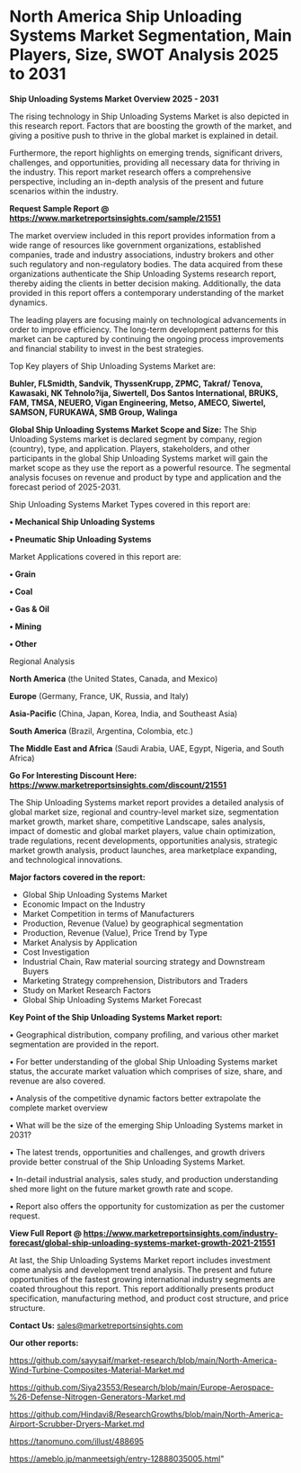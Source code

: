 # North America Ship Unloading Systems Market Segmentation, Main Players, Size, SWOT Analysis 2025 to 2031

<Strong> Ship Unloading Systems Market Overview 2025 - 2031</strong>

The rising technology in Ship Unloading Systems Market is also depicted in this research report. Factors that are boosting the growth of the market, and giving a positive push to thrive in the global market is explained in detail.

Furthermore, the report highlights on emerging trends, significant drivers, challenges, and opportunities, providing all necessary data for thriving in the industry. This report market research offers a comprehensive perspective, including an in-depth analysis of the present and future scenarios within the industry.

<strong>Request Sample Report @ <a href=https://www.marketreportsinsights.com/sample/21551>https://www.marketreportsinsights.com/sample/21551</a></strong>

The market overview included in this report provides information from a wide range of resources like government organizations, established companies, trade and industry associations, industry brokers and other such regulatory and non-regulatory bodies. The data acquired from these organizations authenticate the Ship Unloading Systems research report, thereby aiding the clients in better decision making. Additionally, the data provided in this report offers a contemporary understanding of the market dynamics.

The leading players are focusing mainly on technological advancements in order to improve efficiency. The long-term development patterns for this market can be captured by continuing the ongoing process improvements and financial stability to invest in the best strategies.

Top Key players of Ship Unloading Systems Market are:

<strong>Buhler, FLSmidth, Sandvik, ThyssenKrupp, ZPMC, Takraf/ Tenova, Kawasaki, NK Tehnolo?ija, Siwertell, Dos Santos International, BRUKS, FAM, TMSA, NEUERO, Vigan Engineering, Metso, AMECO, Siwertel, SAMSON, FURUKAWA, SMB Group, Walinga</strong>

<strong><b>Global Ship Unloading Systems Market Scope and Size:</b></strong>
The Ship Unloading Systems market is declared segment by company, region (country), type, and application. Players, stakeholders, and other participants in the global Ship Unloading Systems market will gain the market scope as they use the report as a powerful resource. The segmental analysis focuses on revenue and product by type and application and the forecast period of 2025-2031.

Ship Unloading Systems Market Types covered in this report are:

<strong>• Mechanical Ship Unloading Systems

• Pneumatic Ship Unloading Systems</strong>

Market Applications covered in this report are:

<strong>• Grain

• Coal

• Gas & Oil

• Mining

• Other</strong> 

Regional Analysis

<strong>North America</strong> (the United States, Canada, and Mexico)

<strong>Europe</strong> (Germany, France, UK, Russia, and Italy)

<strong>Asia-Pacific</strong> (China, Japan, Korea, India, and Southeast Asia)

<strong>South America</strong> (Brazil, Argentina, Colombia, etc.)

<strong>The Middle East and Africa</strong> (Saudi Arabia, UAE, Egypt, Nigeria, and South Africa)

<strong>Go For Interesting Discount Here: <a href=https://www.marketreportsinsights.com/discount/21551>https://www.marketreportsinsights.com/discount/21551</a></strong>

The Ship Unloading Systems market report provides a detailed analysis of global market size, regional and country-level market size, segmentation market growth, market share, competitive Landscape, sales analysis, impact of domestic and global market players, value chain optimization, trade regulations, recent developments, opportunities analysis, strategic market growth analysis, product launches, area marketplace expanding, and technological innovations.

<strong><b>Major factors covered in the report:</b></strong>
<ul>
  <li>Global Ship Unloading Systems Market </li>
  <li>Economic Impact on the Industry</li>
  <li>Market Competition in terms of Manufacturers</li>
  <li>Production, Revenue (Value) by geographical segmentation</li>
  <li>Production, Revenue (Value), Price Trend by Type</li>
  <li>Market Analysis by Application</li>
  <li>Cost Investigation</li>
  <li>Industrial Chain, Raw material sourcing strategy and Downstream Buyers</li>
  <li>Marketing Strategy comprehension, Distributors and Traders</li>
  <li>Study on Market Research Factors</li>
  <li>Global Ship Unloading Systems Market Forecast</li>
</ul>

<strong><b>Key Point of the Ship Unloading Systems Market report:</b></strong>

• Geographical distribution, company profiling, and various other market segmentation are provided in the report.

• For better understanding of the global Ship Unloading Systems market status, the accurate market valuation which comprises of size, share, and revenue are also covered.

• Analysis of the competitive dynamic factors better extrapolate the complete market overview

• What will be the size of the emerging Ship Unloading Systems market in 2031?

• The latest trends, opportunities and challenges, and growth drivers provide better construal of the Ship Unloading Systems Market.

• In-detail industrial analysis, sales study, and production understanding shed more light on the future market growth rate and scope.

• Report also offers the opportunity for customization as per the customer request.

<strong><b>View Full Report @ <a href=https://www.marketreportsinsights.com/industry-forecast/global-ship-unloading-systems-market-growth-2021-21551>https://www.marketreportsinsights.com/industry-forecast/global-ship-unloading-systems-market-growth-2021-21551</a></b></strong>


At last, the Ship Unloading Systems Market report includes investment come analysis and development trend analysis. The present and future opportunities of the fastest growing international industry segments are coated throughout this report. This report additionally presents product specification, manufacturing method, and product cost structure, and price structure.

<strong>Contact Us:</strong>
sales@marketreportsinsights.com

<strong>Our other reports:</strong>

<a href=https://github.com/sayysaif/market-research/blob/main/North-America-Wind-Turbine-Composites-Material-Market.md>https://github.com/sayysaif/market-research/blob/main/North-America-Wind-Turbine-Composites-Material-Market.md</a>

<a href=https://github.com/Siya23553/Research/blob/main/Europe-Aerospace-%26-Defense-Nitrogen-Generators-Market.md>https://github.com/Siya23553/Research/blob/main/Europe-Aerospace-%26-Defense-Nitrogen-Generators-Market.md</a>

<a href=https://github.com/Hindavi8/ResearchGrowths/blob/main/North-America-Airport-Scrubber-Dryers-Market.md>https://github.com/Hindavi8/ResearchGrowths/blob/main/North-America-Airport-Scrubber-Dryers-Market.md</a>

<a href=https://tanomuno.com/illust/488695>https://tanomuno.com/illust/488695</a>

<a href=https://ameblo.jp/manmeetsigh/entry-12888035005.html>https://ameblo.jp/manmeetsigh/entry-12888035005.html</a>"
